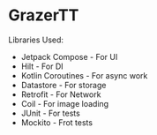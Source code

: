 # GrazerTT

Libraries Used:
- Jetpack Compose - For UI
- Hilt - For DI
- Kotlin Coroutines - For async work
- Datastore - For storage
- Retrofit - For Network
- Coil - For image loading
- JUnit - For tests
- Mockito - Frot tests
